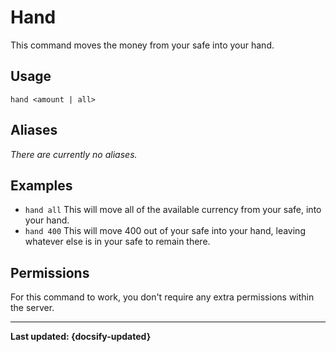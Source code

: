 # Hand
This command moves the money from your safe into your hand.

## Usage
`hand <amount | all>`

## Aliases
*There are currently no aliases.*

## Examples
- `hand all` This will move all of the available currency from your safe, into your hand.
- `hand 400` This will move 400 out of your safe into your hand, leaving whatever else is in your safe to remain there.

## Permissions
For this command to work, you don't require any extra permissions within the server.

----

**Last updated: {docsify-updated}**